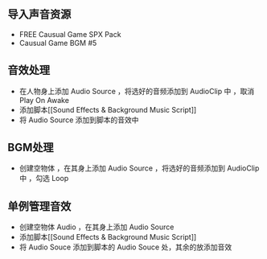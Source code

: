 ## 导入声音资源
+ FREE Causual Game SPX Pack
+ Causual Game BGM #5

## 音效处理
+ 在人物身上添加 Audio Source ，将选好的音频添加到 AudioClip 中 ，取消 Play On Awake
+ 添加脚本[[Sound Effects & Background Music Script]]
+ 将 Audio Source 添加到脚本的音效中

## BGM处理
+ 创建空物体 ，在其身上添加 Audio Source ，将选好的音频添加到 AudioClip 中  ，勾选 Loop

## 单例管理音效
+ 创建空物体 Audio ，在其身上添加 Audio Source
+ 添加脚本[[Sound Effects & Background Music Script]]
+ 将 Audio Souce 添加到脚本的 Audio Souce 处，其余的放添加音效